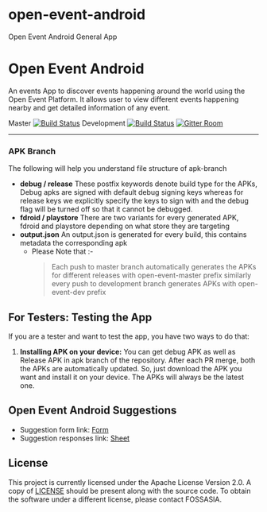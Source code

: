 # open-event-android
Open Event Android General App
# Open Event Android

An events App to discover events happening around the world using the Open Event Platform. It allows user to view different events happening nearby and get detailed information of any event.

Master [![Build Status](https://travis-ci.org/fossasia/open-event-android.svg?branch=master)](https://travis-ci.org/fossasia/open-event-android)
Development [![Build Status](https://travis-ci.org/fossasia/open-event-android.svg?branch=development)](https://travis-ci.org/fossasia/open-event-android)
[![Gitter Room](https://img.shields.io/badge/gitter-join%20chat%20%E2%86%92-blue.svg)](https://gitter.im/fossasia/open-event-android)

---

### APK Branch

The following will help you understand file structure of apk-branch

 * **debug / release** These postfix keywords denote build type for the APKs, Debug apks are signed with default debug signing keys whereas for release keys we explicitly specify the keys to sign with and the debug flag will be turned off so that it cannot be debugged.
 * **fdroid / playstore** There are two variants for every generated APK, fdroid and playstore depending on what store they are targeting
 * **output.json** An output.json is generated for every build, this contains metadata the corresponding apk
 	- Please Note that :-
		> Each push to master branch automatically generates the APKs for different releases with open-event-master prefix similarly every push to development branch generates APKs with open-event-dev prefix
		


## For Testers: Testing the App
If you are a tester and want to test the app, you have two ways to do that:
1. **Installing APK on your device:** You can get debug APK as well as Release APK in apk branch of the repository. After each PR merge, both the APKs are automatically updated. So, just download the APK you want and install it on your device. The APKs will always be the latest one.

## Open Event Android Suggestions

- Suggestion form link: [Form](https://docs.google.com/forms/d/e/1FAIpQLSd7Y1T1xoXeYaAG_b6Tu1YYK-jZssoC5ltmQbkUX0kmDZaKYw/viewform)
- Suggestion responses link: [Sheet](https://docs.google.com/spreadsheets/d/1SzR75MBEVrTY1sDM3KAMm9wltiulDAp0QT5hv9eJkKM/edit#gid=1676755229)

## License

This project is currently licensed under the Apache License Version 2.0. A copy of [LICENSE](LICENSE) should be present along with the source code. To obtain the software under a different license, please contact FOSSASIA.
